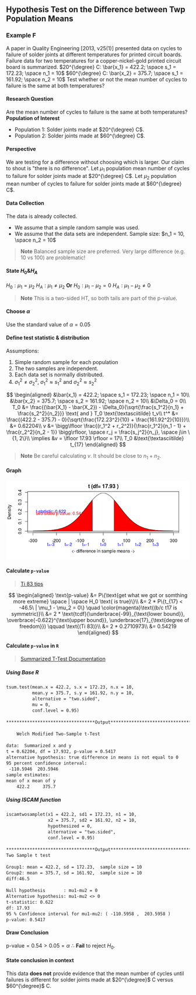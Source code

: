 ## Hypothesis Test on the Difference between Twp Population Means

### Example F
A paper in Quality Engineering [2013, v25(1)] presented data on cycles to failure of solder joints at different temperatures for printed circuit boards. Failure data for two temperatures for a copper-nickel-gold printed circuit board is summarized.
$20^{\degree} C: \bar{x_1} = 422.2; \space s_1 = 172.23; \space n_1 = 10$
$60^{\degree} C: \bar{x_2} = 375.7; \space s_1 = 161.92; \space n_2 = 10$
Test whether or not the mean number of cycles to failure is the same at both temperatures?

#### Research Question
Are the mean number of cycles to failure is the same at both temperatures?
**Population of Interest**
+ Population 1: Solder joints made at $20^{\degree} C$.
+ Population 2: Solder joints made at $60^{\degree} C$.

#### Perspective
We are testing for a difference without choosing which is larger. Our claim to shout is "there is no difference".
Let $\mu_1$ population mean number of cycles to failure for solder joints made at $20^{\degree} C$.
Let $\mu_2$ population mean number of cycles to failure for solder joints made at $60^{\degree} C$.

#### Data Collection
The data is already collected.
+ We assume that a simple random sample was used.
+ We assume that the data sets are independent.
Sample size: $n_1 = 10, \space n_2 = 10$

> **Note**
Balanced sample size are preferred. Very large difference (e.g. 10 vs 100) are problematic!

#### State $H_0 \& H_A$
$H_0: \mu_1 = \mu_2$
$H_A: \mu_1 \ne \mu_2$
**Or**
$H_0: \mu_1 - \mu_2 = 0$
$H_A: \mu_1 - \mu_2 \ne 0$


> **Note**
This is a two-sided HT, so both tails are part of the p-value.

#### Choose $\alpha$
Use the standard value of $\alpha = 0.05$

#### Define test statistic & distribution
Assumptions:
1. Simple random sample for each population
2. The two samples are independent.
3. Each data set is normally distributed.
4. $\sigma_1^2 \ne \sigma_2^2$,  $\sigma_1^2 \approx s_1^2$ and $\sigma_2^2 \approx s_2^2$

$$
\begin{aligned}
&\bar{x_1} = 422.2; \space s_1 = 172.23; \space n_1 = 10\\
&\bar{x_2} = 375.7; \space s_2 = 161.92; \space n_2 = 10\\
&\Delta_0 = 0\\
T_0 &= \frac{(\bar{X_1} - \bar{X_2}) - \Delta_0}{\sqrt{\frac{s_1^2}{n_1} + \frac{s_2^2}{n_2}}} \text{ and } T_0 \text{\textasciitilde} t_v\\
t^* &= \frac{(422.2 - 375.7) - 0}{\sqrt{\frac{172.23^2}{10} + \frac{161.92^2}{10}}}\\
&= 0.62204\\
v &= \bigg\lfloor \frac{(r_1^2 + r_2^2)}{\frac{r_1^2}{n_1 - 1} + \frac{r_2^2}{n_2 - 1}} \bigg\rfloor, \space r_j = \frac{s_j^2}{n_j}, \space j\in \{1, 2\}\\
\implies &v = \lfloor 17.93 \rfloor = 17\\
T_0 &\text{\textasciitilde} t_{17}
\end{aligned}
$$

> **Note**
Be careful calculating $v$. It should be close to $n_1 + n_2$.

#### Graph
![Two sample t test](/assets/two_sample_t_test_two_sides.png)

#### Calculate `p-value`
> [Ti 83 tips](//todo)

$$
\begin{aligned}
\text{p-value} &= P\{\text{get what we got or somthing more extreme} \space | \space H_0 \text{ is true}\}\\
&= 2 * P\{t_{17} < -46.5\ | \mu_1 - \mu_2 = 0\} \quad \color{magenta}\text{(b/c t17 is symmetric)}\\
&= 2 * \text{tcdf}(\underbrace{-99}_{\text{lower bound}}, \overbrace{-0.622}^{\text{upper bound}}, \underbrace{17}_{\text{degree of freedom}}) \qquad \text{(Ti 83)}\\
&= 2 * 0.2710973\\
&= 0.54219
\end{aligned}
$$

#### Calculate `p-value` in `R`
> [Summarized T-Test Documentation](https://www.rdocumentation.org/packages/BSDA/versions/1.2.0/topics/tsum.test)

##### Using Base R
```
tsum.test(mean.x = 422.2, s.x = 172.23, n.x = 10,
          mean.y = 375.7, s.y = 161.92, n.y = 10,
          alternative = "two.sided",
          mu = 0,
          conf.level = 0.95)

**********************************Output***************************************

	Welch Modified Two-Sample t-Test

data:  Summarized x and y
t = 0.62204, df = 17.932, p-value = 0.5417
alternative hypothesis: true difference in means is not equal to 0
95 percent confidence interval:
 -110.5946  203.5946
sample estimates:
mean of x mean of y
    422.2     375.7
```

##### Using ISCAM function
```
iscamtwosamplet(x1 = 422.2, sd1 = 172.23, n1 = 10,
                x2 = 375.7, sd2 = 161.92, n2 = 10,
                hypothesized = 0,
                alternative = "two.sided",
                conf.level = 0.95)

**********************************Output***************************************
Two Sample t test

Group1: mean = 422.2, sd = 172.23,  sample size = 10
Group2: mean = 375.7, sd = 161.92,  sample size = 10
diff:46.5

Null hypothesis       : mu1-mu2 = 0
Alternative hypothesis: mu1-mu2 <> 0
t-statistic: 0.622
df: 17.93
95 % Confidence interval for mu1-mu2: ( -110.5958 ,  203.5958 )
p-value: 0.5417
```

#### Draw Conclusion
$\text{p-value} = 0.54 > 0.05 = \alpha$
$\therefore$ **Fail** to reject $H_0$.

#### State conclusion in context
This data **does not** provide evidence that the mean number of cycles until failures is different for solder joints made at $20^{\degree}$ C versus $60^{\degree}$ C.
